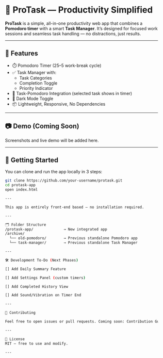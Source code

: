 # 🧠 ProTask — Productivity Simplified

**ProTask** is a simple, all-in-one productivity web app that combines a **Pomodoro timer** with a smart **Task Manager**. It’s designed for focused work sessions and seamless task handling — no distractions, just results.

---

## 🔧 Features

- ⏱️ Pomodoro Timer (25–5 work-break cycle)
- ✅ Task Manager with:
  - Task Categories
  - Completion Toggle
  - Priority Indicator
- 📅 Task-Pomodoro Integration (selected task shows in timer)
- 🌙 Dark Mode Toggle
- 📦 Lightweight, Responsive, No Dependencies

---

## 📷 Demo (Coming Soon)

Screenshots and live demo will be added here.

---

## 🚀 Getting Started

You can clone and run the app locally in 3 steps:

```bash
git clone https://github.com/your-username/protask.git
cd protask-app
open index.html

---

This app is entirely front-end based — no installation required.

---

🗂️ Folder Structure
/protask-app/              → New integrated app
/archive/
  └── old-pomodoro/        → Previous standalone Pomodoro app
  └── task-manager/        → Previous standalone Task Manager

---

🛠️ Development To-Do (Next Phases)

[] Add Daily Summary Feature

[] Add Settings Panel (custom timers)

[] Add Completed History View

[] Add Sound/Vibration on Timer End

---

🙌 Contributing

Feel free to open issues or pull requests. Coming soon: Contribution Guide + Feature Roadmap.

---

📄 License
MIT — free to use and modify.

---
